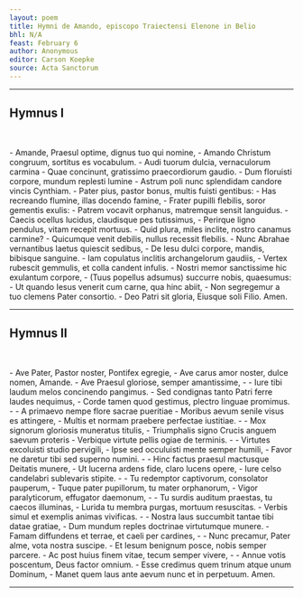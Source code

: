 ```yaml
---
layout: poem
title: Hymni de Amando, episcopo Traiectensi Elenone in Belio
bhl: N/A
feast: February 6
author: Anonymous
editor: Carson Koepke
source: Acta Sanctorum
---
```


---

## Hymnus I
<p> </p>
- Amande, Praesul optime,     dignus tuo qui nomine,
- Amando Christum congruum,     sortitus es vocabulum.		
- Audi tuorum dulcia,     vernaculorum carmina
- Quae concinunt, gratissimo     praecordiorum gaudio.
- Dum floruisti corpore,     mundum replesti lumine
- Astrum poli nunc splendidam     candore vincis Cynthiam.	
- Pater pius, pastor bonus,     multis fuisti gentibus:
- Has recreando flumine,     illas docendo famine,		
- Frater pupilli flebilis,     soror gementis exulis:
- Patrem vocavit orphanus,     matremque sensit languidus.
- Caecis ocellus lucidus,     claudisque pes tutissimus,
- Perirque ligno pendulus,     vitam recepit mortuus.
- Quid plura, miles inclite,     nostro canamus carmine?
- Quicumque venit debilis,     nullus recessit flebilis.
- Nunc Abrahae vernantibus     laetus quiescit sedibus,
- De Iesu dulci corpore,     mandis, bibisque sanguine.
- Iam copulatus inclitis     archangelorum gaudiis,
- Vertex rubescit gemmulis,     et colla candent infulis.
- Nostri memor sanctissime     hic exulantum corpore,
- (Tuus popellus adsumus)     succurre nobis, quaesumus:
- Ut quando Iesus venerit     cum carne, qua hinc abiit,
- Non segregemur a tuo     clemens Pater consortio.
- Deo Patri sit gloria,     Eiusque soli Filio. Amen.

---

## Hymnus II
<p> </p>
- Ave Pater, Pastor noster,     Pontifex egregie,
- Ave carus amor noster,     dulce nomen, Amande.
- Ave Praesul gloriose,     semper amantissime,
- 
- Iure tibi laudum melos     concinendo pangimus.
- Sed condignas tanto     Patri ferre laudes nequimus,
- Corde tamen quod gestimus,     plectro linguae promimus.
- 
- A primaevo nempe flore     sacrae pueritiae
- Moribus aevum senile     visus es attingere,
- Multis et normam praebere     perfectae iustitiae.
- 
- Mox signorum gloriosis     muneratus titulis,
- Triumphalis signo Crucis     anguem saevum proteris
- Verbique virtute pellis     ogiae de terminis.
- 
- Virtutes excoluisti     studio pervigili,
- Ipse sed occuluisti     mente semper humili,
- Favor ne daretur tibi     sed superno numini.
- 
- Hinc factus praesul mactusque     Deitatis munere,
- Ut lucerna ardens fide,     claro lucens opere,
- Iure celso candelabri     sublevaris stipite.
- 
- Tu redemptor captivorum,     consolator pauperum,
- Tuque pater pupillorum,     tu mater orphanorum,
- Vigor paralyticorum,     effugator daemonum,
- 
- Tu surdis auditum praestas,     tu caecos illuminas,
- Lurida tu membra purgas,     mortuum resuscitas.
- Verbis simul et exemplis     animas vivificas.
- 
- Nostra laus succumbit tantae     tibi datae gratiae,
- Dum mundum reples doctrinae     virtutumque munere.
- Famam diffundens et terrae,     et caeli per cardines,
- 
- Nunc precamur, Pater alme,     vota nostra suscipe.
- Et Iesum benignum posce,     nobis semper parcere.
- Ac post huius finem vitae,     tecum semper vivere,
- 
- Annue votis poscentum,     Deus factor omnium.
- Esse credimus quem trinum     atque unum Dominum,
- Manet quem laus ante aevum     nunc et in perpetuum. Amen.

---
